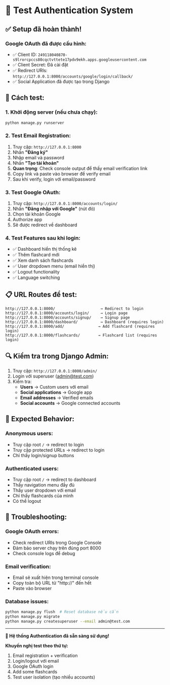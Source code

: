# 🧪 Test Authentication System

## ✅ Setup đã hoàn thành!

### Google OAuth đã được cấu hình:
- ✅ Client ID: `249118040870-s9lrorcpccs80cqctvttete17pdv9ekh.apps.googleusercontent.com`
- ✅ Client Secret: Đã cài đặt
- ✅ Redirect URIs: `http://127.0.0.1:8000/accounts/google/login/callback/`
- ✅ Social Application đã được tạo trong Django

## 🚀 Cách test:

### 1. Khởi động server (nếu chưa chạy):
```bash
python manage.py runserver
```

### 2. Test Email Registration:
1. Truy cập: `http://127.0.0.1:8000`
2. Nhấn **"Đăng ký"** 
3. Nhập email và password
4. Nhấn **"Tạo tài khoản"**
5. **Quan trọng**: Check console output để thấy email verification link
6. Copy link và paste vào browser để verify email
7. Sau khi verify, login với email/password

### 3. Test Google OAuth:
1. Truy cập: `http://127.0.0.1:8000/accounts/login/`
2. Nhấn **"Đăng nhập với Google"** (nút đỏ)
3. Chọn tài khoản Google
4. Authorize app
5. Sẽ được redirect về dashboard

### 4. Test Features sau khi login:
- ✅ Dashboard hiển thị thống kê
- ✅ Thêm flashcard mới
- ✅ Xem danh sách flashcards
- ✅ User dropdown menu (email hiển thị)
- ✅ Logout functionality
- ✅ Language switching

## 📋 URL Routes để test:

```
http://127.0.0.1:8000/                    → Redirect to login
http://127.0.0.1:8000/accounts/login/     → Login page
http://127.0.0.1:8000/accounts/signup/    → Signup page
http://127.0.0.1:8000/dashboard/          → Dashboard (requires login)
http://127.0.0.1:8000/add/               → Add flashcard (requires login)
http://127.0.0.1:8000/flashcards/        → Flashcard list (requires login)
```

## 🔍 Kiểm tra trong Django Admin:

1. Truy cập: `http://127.0.0.1:8000/admin/`
2. Login với superuser (admin@test.com)
3. Kiểm tra:
   - **Users** → Custom users với email
   - **Social applications** → Google app
   - **Email addresses** → Verified emails
   - **Social accounts** → Google connected accounts

## 🎯 Expected Behavior:

### Anonymous users:
- Truy cập root `/` → redirect to login
- Truy cập protected URLs → redirect to login
- Chỉ thấy login/signup buttons

### Authenticated users:
- Truy cập root `/` → redirect to dashboard
- Thấy navigation menu đầy đủ
- Thấy user dropdown với email
- Chỉ thấy flashcards của mình
- Có thể logout

## 🐛 Troubleshooting:

### Google OAuth errors:
- Check redirect URIs trong Google Console
- Đảm bảo server chạy trên đúng port 8000
- Check console logs để debug

### Email verification:
- Email sẽ xuất hiện trong terminal console
- Copy toàn bộ URL từ "http://" đến hết
- Paste vào browser

### Database issues:
```bash
python manage.py flush  # Reset database nếu cần
python manage.py migrate
python manage.py createsuperuser --email admin@test.com
```

---

**🎉 Hệ thống Authentication đã sẵn sàng sử dụng!**

**Khuyến nghị test theo thứ tự:**
1. Email registration + verification
2. Login/logout với email
3. Google OAuth login
4. Add some flashcards
5. Test user isolation (tạo nhiều accounts) 